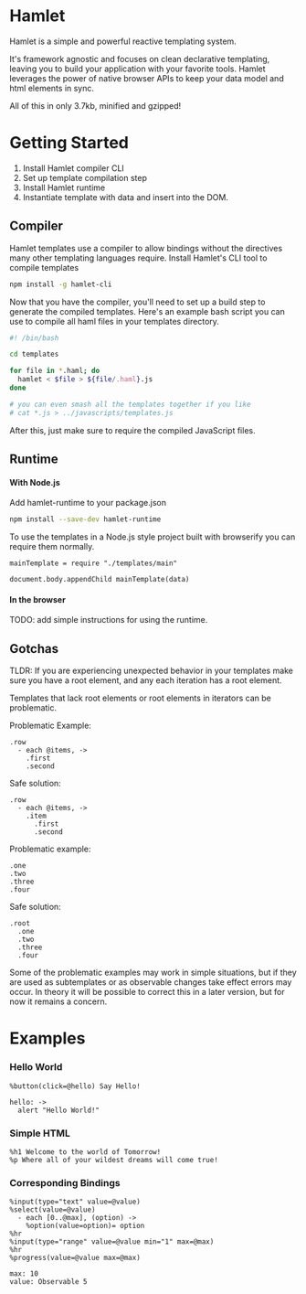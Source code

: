 Hamlet
======

Hamlet is a simple and powerful reactive templating system.

It's framework agnostic and focuses on clean declarative templating, leaving you to build your application with your favorite tools. Hamlet leverages the power of native browser APIs to keep your data model and html elements in sync.

All of this in only 3.7kb, minified and gzipped!

Getting Started
===============

1. Install Hamlet compiler CLI 
2. Set up template compilation step
3. Install Hamlet runtime
4. Instantiate template with data and insert into the DOM. 

Compiler
--------

Hamlet templates use a compiler to allow bindings without the directives many other templating languages require. Install Hamlet's CLI tool to compile templates

```bash
npm install -g hamlet-cli
```

Now that you have the compiler, you'll need to set up a build step to generate the compiled templates. Here's an example bash script you can use to compile all haml files in your templates directory.

```bash
#! /bin/bash

cd templates

for file in *.haml; do
  hamlet < $file > ${file/.haml}.js
done

# you can even smash all the templates together if you like
# cat *.js > ../javascripts/templates.js
```

After this, just make sure to require the compiled JavaScript files.

Runtime
-------

#### With Node.js

Add hamlet-runtime to your package.json

```bash
npm install --save-dev hamlet-runtime
```

To use the templates in a Node.js style project built with browserify you can require them normally.

```coffee-script
mainTemplate = require "./templates/main"

document.body.appendChild mainTemplate(data)
```

#### In the browser

TODO: add simple instructions for using the runtime.

Gotchas
-------

TLDR: If you are experiencing unexpected behavior in your templates make sure you have a root element,
and any each iteration has a root element.

Templates that lack root elements or root elements in iterators can be problematic.

Problematic Example:

```haml
.row
  - each @items, ->
    .first
    .second
```

Safe solution:

```haml
.row
  - each @items, ->
    .item
      .first
      .second
```

Problematic example:

```haml
.one
.two
.three
.four
```

Safe solution:

```haml
.root
  .one
  .two
  .three
  .four
```

Some of the problematic examples may work in simple situations, but if they are used as subtemplates or as observable changes take effect errors may occur. In theory it will be possible to correct this in a later version, but for now it remains a concern.

Examples
========

### Hello World

```haml
%button(click=@hello) Say Hello!
```

```coffee-script
hello: ->
  alert "Hello World!"
```

### Simple HTML

```haml
%h1 Welcome to the world of Tomorrow!
%p Where all of your wildest dreams will come true!
```

### Corresponding Bindings

```haml
%input(type="text" value=@value)
%select(value=@value)
  - each [0..@max], (option) ->
    %option(value=option)= option
%hr
%input(type="range" value=@value min="1" max=@max)
%hr
%progress(value=@value max=@max)
```

```coffee-script
max: 10
value: Observable 5
```
